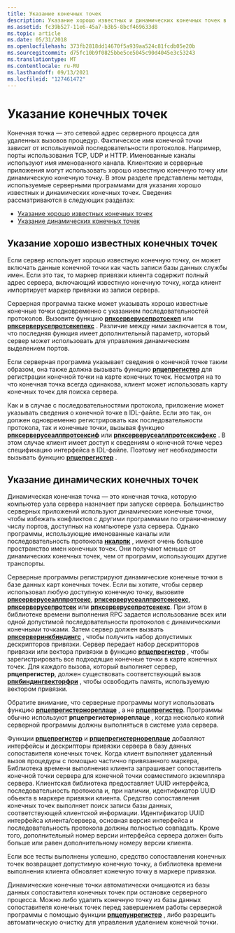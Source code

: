 ```yaml
---
title: Указание конечных точек
description: Указание хорошо известных и динамических конечных точек в удаленном вызове процедур (RPC).
ms.assetid: fc39b527-11e6-45a7-b3b5-8bcf469633d8
ms.topic: article
ms.date: 05/31/2018
ms.openlocfilehash: 373fb2818dd14670f5a939aa524c81fcdb05e20b
ms.sourcegitcommit: d75fc10b9f0825bbe5ce5045c90d4045e3c53243
ms.translationtype: MT
ms.contentlocale: ru-RU
ms.lasthandoff: 09/13/2021
ms.locfileid: "127461472"
---
```

# <a name="specifying-endpoints"></a>Указание конечных точек

Конечная точка — это сетевой адрес серверного процесса для удаленных вызовов процедур. Фактическое имя конечной точки зависит от используемой последовательности протоколов. Например, порты использования TCP, UDP и HTTP. Именованные каналы используют имя именованного канала. Клиентские и серверные приложения могут использовать хорошо известную конечную точку или динамическую конечную точку. В этом разделе представлены методы, используемые серверными программами для указания хорошо известных и динамических конечных точек. Сведения рассматриваются в следующих разделах:

-   [Указание хорошо известных конечных точек](#specifying-well-known-endpoints)
-   [Указание динамических конечных точек](#specifying-dynamic-endpoints)

## <a name="specifying-well-known-endpoints"></a>Указание хорошо известных конечных точек

Если сервер использует хорошо известную конечную точку, он может включать данные конечной точки как часть записи базы данных службы имен. Если это так, то маркер привязки клиента содержит полный адрес сервера, включающий известную конечную точку, когда клиент импортирует маркер привязки из записи сервера.

Серверная программа также может указывать хорошо известные конечные точки одновременно с указанием последовательностей протоколов. Вызовите функцию [**рпксерверусепротсекеп**](/windows/desktop/api/Rpcdce/nf-rpcdce-rpcserveruseprotseqep) или [**рпксерверусепротсекепекс**](/windows/desktop/api/Rpcdce/nf-rpcdce-rpcserveruseprotseqepex) . Различие между ними заключается в том, что последняя функция имеет дополнительный параметр, который сервер может использовать для управления динамическим выделением портов.

Если серверная программа указывает сведения о конечной точке таким образом, она также должна вызывать функцию [**рпцепрегистер**](/windows/desktop/api/Rpcdce/nf-rpcdce-rpcepregister) для регистрации конечной точки на карте конечных точек. Несмотря на то что конечная точка всегда одинакова, клиент может использовать карту конечных точек для поиска сервера.

Как и в случае с последовательностями протокола, приложение может указывать сведения о конечной точке в IDL-файле. Если это так, он должен одновременно регистрировать как последовательности протокола, так и конечные точки, вызывая функцию [**рпксерверусеаллпротсексиф**](/windows/desktop/api/Rpcdce/nf-rpcdce-rpcserveruseallprotseqsif) или [**рпксерверусеаллпротсексифекс**](/windows/desktop/api/Rpcdce/nf-rpcdce-rpcserveruseallprotseqsifex) . В этом случае клиент имеет доступ к сведениям о конечной точке через спецификацию интерфейса в IDL-файле. Поэтому нет необходимости вызывать функцию [**рпцепрегистер**](/windows/desktop/api/Rpcdce/nf-rpcdce-rpcepregister) .

## <a name="specifying-dynamic-endpoints"></a>Указание динамических конечных точек

Динамическая конечная точка — это конечная точка, которую компьютер узла сервера назначает при запуске сервера. Большинство серверных приложений используют динамические конечные точки, чтобы избежать конфликтов с другими программами по ограниченному числу портов, доступных на компьютере узла сервера. Однако программы, использующие именованные каналы или последовательность протокола [**нкалрпк**](/windows/desktop/Midl/ncalrpc) , имеют очень большое пространство имен конечных точек. Они получают меньше от динамических конечных точек, чем от программ, использующих другие транспорты.

Серверные программы регистрируют динамические конечные точки в базе данных карт конечных точек. Если вы хотите, чтобы сервер использовал любую доступную конечную точку, вызовите [**рпксерверусеаллпротсекс**](/windows/desktop/api/Rpcdce/nf-rpcdce-rpcserveruseallprotseqs), [**рпксерверусеаллпротсексекс**](/windows/desktop/api/Rpcdce/nf-rpcdce-rpcserveruseallprotseqsex), [**рпксерверусепротсек**](/windows/desktop/api/Rpcdce/nf-rpcdce-rpcserveruseprotseq) или [**рпксерверусепротсекекс**](/windows/desktop/api/Rpcdce/nf-rpcdce-rpcserveruseprotseqex). При этом в библиотеке времени выполнения RPC задается использование всех или одной допустимой последовательности протоколов с динамическими конечными точками. Затем сервер должен вызвать [**рпксерверинкбиндингс**](/windows/desktop/api/Rpcdce/nf-rpcdce-rpcserverinqbindings) , чтобы получить набор допустимых дескрипторов привязки. Сервер передает набор дескрипторов привязки или вектора привязки в функцию [**рпцепрегистер**](/windows/desktop/api/Rpcdce/nf-rpcdce-rpcepregister) , чтобы зарегистрировать все подходящие конечные точки в карте конечных точек. Для каждого вызова, который выполняет сервер, **рпцепрегистер**, должен существовать соответствующий вызов [**рпкбиндингвекторфри**](/windows/desktop/api/Rpcdce/nf-rpcdce-rpcbindingvectorfree) , чтобы освободить память, используемую вектором привязки.

Обратите внимание, что серверные программы могут использовать функцию [**рпцепрегистернореплаце**](/windows/desktop/api/Rpcdce/nf-rpcdce-rpcepregisternoreplace) , а не [**рпцепрегистер**](/windows/desktop/api/Rpcdce/nf-rpcdce-rpcepregister). Программы обычно используют **рпцепрегистернореплаце** , когда несколько копий серверной программы должны выполняться в системе узла сервера.

Функции [**рпцепрегистер**](/windows/desktop/api/Rpcdce/nf-rpcdce-rpcepregister) и [**рпцепрегистернореплаце**](/windows/desktop/api/Rpcdce/nf-rpcdce-rpcepregisternoreplace) добавляют интерфейсы и дескрипторы привязки сервера в базу данных сопоставителя конечных точек. Когда клиент выполняет удаленный вызов процедуры с помощью частично привязанного маркера, Библиотека времени выполнения клиента запрашивает сопоставитель конечной точки сервера для конечной точки совместимого экземпляра сервера. Клиентская библиотека предоставляет UUID интерфейса, последовательность протокола и, при наличии, идентификатор UUID объекта в маркере привязки клиента. Средство сопоставления конечных точек выполняет поиск записи базы данных, соответствующей клиентской информации. Идентификатор UUID интерфейса клиента/сервера, основная версия интерфейса и последовательность протокола должны полностью совпадать. Кроме того, дополнительный номер версии интерфейса сервера должен быть больше или равен дополнительному номеру версии клиента.

Если все тесты выполнены успешно, средство сопоставления конечных точек возвращает допустимую конечную точку, а библиотека времени выполнения клиента обновляет конечную точку в маркере привязки.

Динамические конечные точки автоматически очищаются из базы данных сопоставителя конечных точек при остановке серверного процесса. Можно либо удалить конечную точку из базы данных сопоставителя конечных точек перед завершением работы серверной программы с помощью функции [**рпцепунрегистер**](/windows/desktop/api/Rpcdce/nf-rpcdce-rpcepunregister) , либо разрешить автоматическую очистку для управления удалением конечной точки.

 

 
